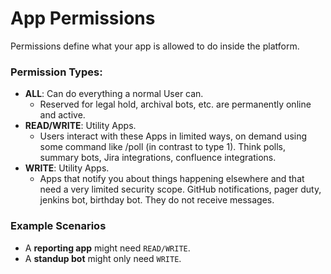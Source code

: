 # App Permissions

Permissions define what your app is allowed to do inside the platform.

### Permission Types:
- **ALL**: Can do everything a normal User can.
    - Reserved for legal hold, archival bots, etc. are permanently online and active. 
- **READ/WRITE**: Utility Apps.
    - Users interact with these Apps in limited ways, on demand using some command like /poll (in contrast to type 1). Think polls, summary bots, Jira integrations, confluence integrations.
- **WRITE**: Utility Apps.
    - Apps that notify you about things happening elsewhere and that need a very limited security scope. GitHub notifications, pager duty, jenkins bot, birthday bot. They do not receive messages.

### Example Scenarios
- A **reporting app** might need `READ/WRITE`.
- A **standup bot** might only need `WRITE`.
